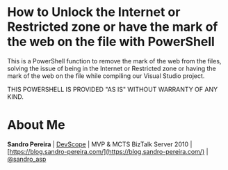# How to Unlock the Internet or Restricted zone or have the mark of the web on the file with PowerShell
This is a PowerShell function to remove the mark of the web from the files, solving the issue of being in the Internet or Restricted zone or having the mark of the web on the file while compiling our Visual Studio project.
 
THIS POWERSHELL IS PROVIDED "AS IS" WITHOUT WARRANTY OF ANY KIND.

# About Me
**Sandro Pereira** | [DevScope](http://www.devscope.net/) | MVP & MCTS BizTalk Server 2010 | [https://blog.sandro-pereira.com/](https://blog.sandro-pereira.com/) | [@sandro_asp](https://twitter.com/sandro_asp)
